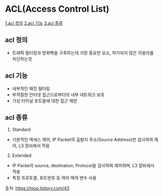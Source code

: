 # ACL(Access Control List)

[1.acl 정의](#acl-정의)
[2.acl 기능](#acl-기능)
[3.acl 종류](#acl-종류)

## acl 정의
* 트래픽 필터링과 방화벽을 구축하는데 가장 중요한 요소, 허가되지 않은 이용자를 차단하는것 

## acl 기능
* 내부적인 패킷 필터링
* 부적절한 인터넷 접근으로부터의 내부 네트워크 보호
* 가상 터미널 포트들에 대한 접근 제한

## acl 종류
1. Standard
- 기본적인 엑세스 제어, IP Packet의 출발지 주소(Source Address)만 검사하여 제어, L3 장비에서 적용

2. Extended
- IP Packe의 source, destination, Protocol을 검사하여 제어하며, L3 장비에서 적용
- 특정 프로토콜, 포트번호 등 여러 매개 변수 사용 


출처: https://touo.tistory.com/43